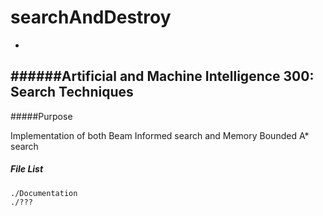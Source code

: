 # searchAndDestroy

-
######Artificial and Machine Intelligence 300: Search Techniques
-

#####Purpose

Implementation of both Beam Informed search and Memory Bounded A* search

##### File List

```
./Documentation
./???
```

